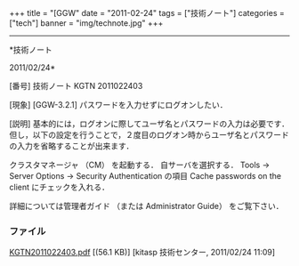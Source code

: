 ﻿+++
title = "[GGW"
date = "2011-02-24"
tags = ["技術ノート"]
categories = ["tech"]
banner = "img/technote.jpg"
+++

-----------------------------------------------------------------------------------------------------------------------------

*技術ノート

2011/02/24*


[番号]
技術ノート KGTN 2011022403

[現象]
[GGW-3.2.1] パスワードを入力せずにログオンしたい．

[説明]
基本的には，ログオンに際してユーザ名とパスワードの入力は必要です．但し，以下の設定を行うことで，２度目のログオン時からユーザ名とパスワードの入力を省略することが出来ます．

クラスタマネージャ （CM） を起動する．
自サーバを選択する．
Tools → Server Options → Security
Authentication の項目 Cache passwords on the client にチェックを入れる．

詳細については管理者ガイド （または Administrator Guide） をご覧下さい．


### ファイル

 
 


[KGTN2011022403.pdf](http://techreport.kitasp.net/attachments/download/497/KGTN2011022403.pdf)
 [(56.1 KB)] [kitasp 技術センター, 2011/02/24
11:09]


 


 

